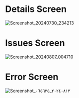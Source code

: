 # Details Screen
![Screenshot_20240730_234213](https://github.com/user-attachments/assets/438ad155-d20e-43c7-886a-e47aaf18ce5e)

# Issues Screen
![Screenshot_20240807_004710](https://github.com/user-attachments/assets/b32cf500-fda9-4621-a5e8-2b12fc83053b)

# Error Screen
![Screenshot_٢٠٢٤٠٨١٣_٠٦٥٦٣٥](https://github.com/user-attachments/assets/c1cfb1bd-3a7a-4c44-90ad-ce7c238bb787)


